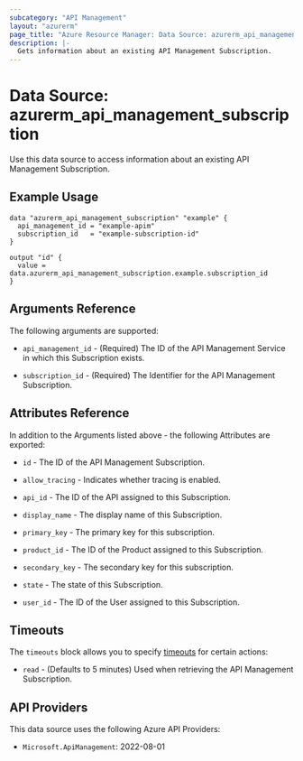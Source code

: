 ```yaml
---
subcategory: "API Management"
layout: "azurerm"
page_title: "Azure Resource Manager: Data Source: azurerm_api_management_subscription"
description: |-
  Gets information about an existing API Management Subscription.
---
```


# Data Source: azurerm_api_management_subscription

Use this data source to access information about an existing API Management Subscription.

## Example Usage

```hcl
data "azurerm_api_management_subscription" "example" {
  api_management_id = "example-apim"
  subscription_id   = "example-subscription-id"
}

output "id" {
  value = data.azurerm_api_management_subscription.example.subscription_id
}
```

## Arguments Reference

The following arguments are supported:

* `api_management_id` - (Required) The ID of the API Management Service in which this Subscription exists.

* `subscription_id` - (Required) The Identifier for the API Management Subscription.

## Attributes Reference

In addition to the Arguments listed above - the following Attributes are exported: 

* `id` - The ID of the API Management Subscription.

* `allow_tracing` - Indicates whether tracing is enabled.

* `api_id` - The ID of the API assigned to this Subscription.

* `display_name` - The display name of this Subscription.

* `primary_key` - The primary key for this subscription.

* `product_id` - The ID of the Product assigned to this Subscription.

* `secondary_key` - The secondary key for this subscription.

* `state` - The state of this Subscription.

* `user_id` - The ID of the User assigned to this Subscription.

## Timeouts

The `timeouts` block allows you to specify [timeouts](https://www.terraform.io/language/resources/syntax#operation-timeouts) for certain actions:

* `read` - (Defaults to 5 minutes) Used when retrieving the API Management Subscription.

## API Providers
<!-- This section is generated, changes will be overwritten -->
This data source uses the following Azure API Providers:

* `Microsoft.ApiManagement`: 2022-08-01
